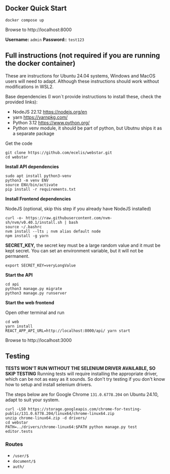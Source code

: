 ##  Docker Quick Start

```
docker compose up
```

Browse to http://localhost:8000

**Username:** `admin`
**Password:**: `test123`

## Full instructions (not required if you are running the docker container)

These are instructions for Ubuntu 24.04 systems, Windows and MacOS users will need to adapt.
Although these instructions should work without modifications in WSL2.

Base dependencies (I won´t provide instructions to install these, check the provided links):

- NodeJS 22.12 https://nodejs.org/en
- yarn https://yarnpkg.com/
- Python 3.12 https://www.python.org/
- Python venv module, it should be part of python, but Ubutnu ships it as a separate package

Get the code

```
git clone https://github.com/ecelis/webstar.git
cd webstar

```

**Install API dependencies**

```
sudo apt install python3-venv
python3 -m venv ENV
source ENV/bin/activate
pip install -r requirements.txt
```

**Install Frontend dependencies**

NodeJS (optional, skip this step if you already have NodeJS installed)
```
curl -o- https://raw.githubusercontent.com/nvm-sh/nvm/v0.40.1/install.sh | bash
source ~/.bashrc
nvm install --lts ; nvm alias default node
npm install -g yarn
```

**SECRET_KEY,** the secret key must be a large random value and it must be kept
secret. You can set an environment variable, but it will not be permanent.

```
export SECRET_KEY=veryLongValue
```

**Start the API**

```
cd api
python3 manage.py migrate
python3 manage.py runserver
```

**Start the web frontend**

Open other terminal and run

```
cd web
yarn install
REACT_APP_API_URL=http://localhost:8000/api/ yarn start
```

Browse to http://localhost:3000

## Testing

**TESTS WON'T RUN WITHOUT THE SELENIUM DRIVER AVAILABLE, SO SKIP TESTING**
Running tests will require installing the appropriate driver, which can be not as
easy as it sounds. So don't try testing if you don't know how to setup and install
selenium drivers.

The steps below are for Google Chrome `131.0.6778.204` on Ubuntu 24.10, adapt to
suit your system.

```
curl -LSO https://storage.googleapis.com/chrome-for-testing-public/131.0.6778.204/linux64/chrome-linux64.zip
unzip chrome-linux64.zip -d drivers/
cd webstar
PATH=../drivers/chrome-linux64:$PATH python manage.py test editor.tests
```

### Routes

- `/user/$`
- `document/$`
- `auth/`
